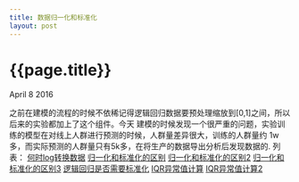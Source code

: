 ```yaml
---
title: 数据归一化和标准化
layout: post
---
```


{{page.title}}
===================

<p class="meta">April 8 2016</p>


之前在建模的流程的时候不依稀记得逻辑回归数据要预处理缩放到[0,1]之间，所以后来的实验都加上了这个组件。今天
建模的时候发现一个很严重的问题，实验训练的模型在对线上人群进行预测的时候，人群量差异很大，训练的人群量约
1w多，而实际预测的人群量只有5k多，在将生产的数据导出分析后发现数据的.
列表：
  [何时log转换数据](http://stats.stackexchange.com/questions/18844/when-and-why-to-take-the-log-of-a-distribution-of-numbers)
  [归一化和标准化的区别](http://stats.stackexchange.com/questions/10289/whats-the-difference-between-normalization-and-standardization)
  [归一化和标准化的区别2](http://www.benetzkorn.com/2011/11/data-normalization-and-standardization/)
  [归一化和标准化的区别3](http://www.dataminingblog.com/standardization-vs-normalization/)
  [逻辑回归是否需要标准化](http://stats.stackexchange.com/questions/48360/is-standardization-needed-before-fitting-logistic-regression)
  [IQR异常值计算](http://www.wikihow.com/Calculate-Outliers)
  [IQR异常值计算2](http://www.purplemath.com/modules/boxwhisk3.htm)

